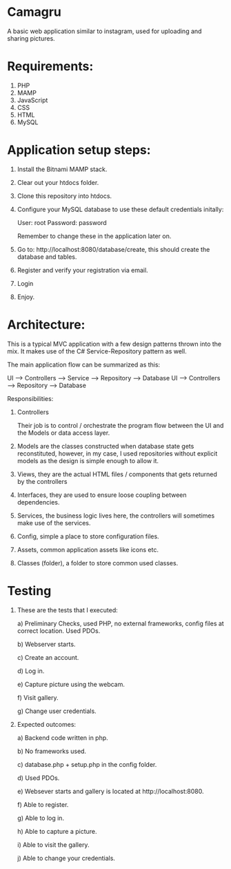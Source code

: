 # Camagru

A basic web application similar to instagram, used for uploading and sharing pictures.

# Requirements:

  1)  PHP
  2)  MAMP
  3)  JavaScript
  4)  CSS
  5)  HTML
  6)  MySQL

# Application setup steps:

1)  Install the Bitnami MAMP stack.

2)  Clear out your htdocs folder.

3)  Clone this repository into htdocs.

4)  Configure your MySQL database to use these default credentials initally:

    User: root
    Password: password

    Remember to change these in the application later on.

5)  Go to: http://localhost:8080/database/create, this should create the database and tables.

6)  Register and verify your registration via email.

7)  Login

8)  Enjoy.

# Architecture:

This is a typical MVC application with a few design patterns thrown into the mix. It makes use
of the C# Service-Repository pattern as well.

The main application flow can be summarized as this:

  UI  --> Controllers --> Service     --> Repository  --> Database
  UI  --> Controllers --> Repository  --> Database

Responsibilities:

  1)  Controllers

      Their job is to control / orchestrate the program flow between the UI and the Models or
      data access layer.

  2)  Models are the classes constructed when database state gets reconstituted, however, in
      my case, I used repositories without explicit models as the design is simple enough to
      allow it.

  3)  Views, they are the actual HTML files / components that gets returned by the controllers

  4)  Interfaces, they are used to ensure loose coupling between dependencies.

  5)  Services, the business logic lives here, the controllers will sometimes make use of the
      services.

  6)  Config, simple a place to store configuration files.

  7)  Assets, common application assets like icons etc.

  8)  Classes (folder), a folder to store common used classes.

# Testing

  1)  These are the tests that I executed:

      a)  Preliminary Checks, used PHP, no external frameworks, config files at correct location.
          Used PDOs.

      b)  Webserver starts.

      c)  Create an account.

      d)  Log in.

      e)  Capture picture using the webcam.

      f)  Visit gallery.

      g)  Change user credentials.

  2)  Expected outcomes:

      a)  Backend code written in php.

      b)  No frameworks used.

      c)  database.php + setup.php in the config folder.

      d)  Used PDOs.

      e)  Websever starts and gallery is located at http://localhost:8080.

      f)  Able to register.

      g)  Able to log in.

      h)  Able to capture a picture.

      i)  Able to visit the gallery.

      j)  Able to change your credentials.
